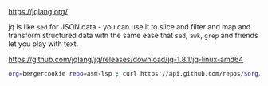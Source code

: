 https://jqlang.org/

jq is like `sed` for JSON data - you can use it to slice and filter and map and transform structured data with the same ease that `sed`, `awk`, `grep` and friends let you play with text.

https://github.com/jqlang/jq/releases/download/jq-1.8.1/jq-linux-amd64

```sh
org=bergercookie repo=asm-lsp ; curl https://api.github.com/repos/$org/$repo/releases/latest -s | jq .name -r
```
